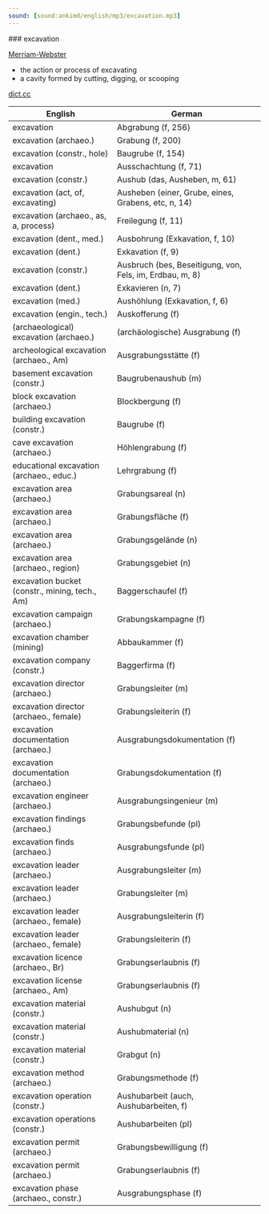 ```yaml
---
sound: [sound:ankimd/english/mp3/excavation.mp3]
---
```


\### excavation

[Merriam-Webster](https://www.merriam-webster.com/dictionary/excavation)

- the action or process of excavating
- a cavity formed by cutting, digging, or scooping

[dict.cc](https://www.dict.cc/excavation)

| English        | German       |
| -------------- | ------------ |
| excavation | Abgrabung (f, 256) |
| excavation (archaeo.) | Grabung (f, 200) |
| excavation (constr., hole) | Baugrube (f, 154) |
| excavation | Ausschachtung (f, 71) |
| excavation (constr.) | Aushub (das, Ausheben, m, 61) |
| excavation (act, of, excavating) | Ausheben (einer, Grube, eines, Grabens, etc, n, 14) |
| excavation (archaeo., as, a, process) | Freilegung (f, 11) |
| excavation (dent., med.) | Ausbohrung (Exkavation, f, 10) |
| excavation (dent.) | Exkavation (f, 9) |
| excavation (constr.) | Ausbruch (bes, Beseitigung, von, Fels, im, Erdbau, m, 8) |
| excavation (dent.) | Exkavieren (n, 7) |
| excavation (med.) | Aushöhlung (Exkavation, f, 6) |
| excavation (engin., tech.) | Auskofferung (f) |
| (archaeological) excavation (archaeo.) | (archäologische) Ausgrabung (f) |
| archeological excavation (archaeo., Am) | Ausgrabungsstätte (f) |
| basement excavation (constr.) | Baugrubenaushub (m) |
| block excavation (archaeo.) | Blockbergung (f) |
| building excavation (constr.) | Baugrube (f) |
| cave excavation (archaeo.) | Höhlengrabung (f) |
| educational excavation (archaeo., educ.) | Lehrgrabung (f) |
| excavation area (archaeo.) | Grabungsareal (n) |
| excavation area (archaeo.) | Grabungsfläche (f) |
| excavation area (archaeo.) | Grabungsgelände (n) |
| excavation area (archaeo., region) | Grabungsgebiet (n) |
| excavation bucket (constr., mining, tech., Am) | Baggerschaufel (f) |
| excavation campaign (archaeo.) | Grabungskampagne (f) |
| excavation chamber (mining) | Abbaukammer (f) |
| excavation company (constr.) | Baggerfirma (f) |
| excavation director (archaeo.) | Grabungsleiter (m) |
| excavation director (archaeo., female) | Grabungsleiterin (f) |
| excavation documentation (archaeo.) | Ausgrabungsdokumentation (f) |
| excavation documentation (archaeo.) | Grabungsdokumentation (f) |
| excavation engineer (archaeo.) | Ausgrabungsingenieur (m) |
| excavation findings (archaeo.) | Grabungsbefunde (pl) |
| excavation finds (archaeo.) | Ausgrabungsfunde (pl) |
| excavation leader (archaeo.) | Ausgrabungsleiter (m) |
| excavation leader (archaeo.) | Grabungsleiter (m) |
| excavation leader (archaeo., female) | Ausgrabungsleiterin (f) |
| excavation leader (archaeo., female) | Grabungsleiterin (f) |
| excavation licence (archaeo., Br) | Grabungserlaubnis (f) |
| excavation license (archaeo., Am) | Grabungserlaubnis (f) |
| excavation material (constr.) | Aushubgut (n) |
| excavation material (constr.) | Aushubmaterial (n) |
| excavation material (constr.) | Grabgut (n) |
| excavation method (archaeo.) | Grabungsmethode (f) |
| excavation operation (constr.) | Aushubarbeit (auch, Aushubarbeiten, f) |
| excavation operations (constr.) | Aushubarbeiten (pl) |
| excavation permit (archaeo.) | Grabungsbewilligung (f) |
| excavation permit (archaeo.) | Grabungserlaubnis (f) |
| excavation phase (archaeo., constr.) | Ausgrabungsphase (f) |
